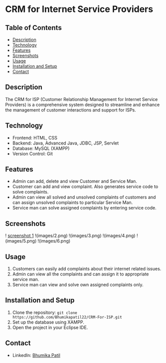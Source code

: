 # CRM for Internet Service Providers

## Table of Contents
- [Description](#description)
- [Technology](#technology)
- [Features](#features)
- [Screenshots](#screenshots)
- [Usage](#usage)
- [Installation and Setup](#installation-and-setup)
- [Contact](#contact)

## Description
The CRM for ISP (Customer Relationship Management for Internet Service Providers) is a comprehensive system designed to streamline and enhance the management of customer interactions and support for ISPs.

## Technology
- Frontend: HTML, CSS
- Backend: Java, Advanced Java, JDBC, JSP, Servlet
- Database: MySQL (XAMPP)
- Version Control: Git

## Features
- Admin can add, delete and view Customer and Service Man.
- Customer can add and view complaint. Also generates service code to solve complaints.
- Admin can view all solved and unsolved complaints of customers and can assign unsolved complaints to particular Service Man.
- Service man can solve assigned complaints by entering service code.

## Screenshots

! [screenshot 1](images/1.png)
!(images/2.png)
!(images/3.png)
!(images/4.png)
!(images/5.png)
!(images/6.png)

## Usage
1. Customers can easily add complaints about their internet related issues.
2. Admin can view all the complaints and can assign it to appropriate service man.
3. Service man can view and solve own assigned complaints only.

## Installation and Setup
1. Clone the repository: `git clone https://github.com/Bhumikapatil22/CRM-For-ISP.git`
2. Set up the database using XAMPP.
3. Open the project in your Eclipse IDE.

## Contact
- LinkedIn: [Bhumika Patil](https://www.linkedin.com/in/bhumika-patil-490aba25a)
